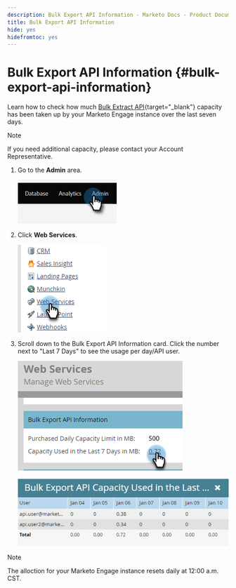 ```yaml
---
description: Bulk Export API Information - Marketo Docs - Product Documentation
title: Bulk Export API Information
hide: yes
hidefromtoc: yes
---
```

# Bulk Export API Information {#bulk-export-api-information}

Learn how to check how much [Bulk Extract API](https://developers.marketo.com/rest-api/bulk-extract/){target="_blank"} capacity has been taken up by your Marketo Engage instance over the last seven days.

>[!NOTE]
>
>If you need additional capacity, please contact your Account Representative.

1. Go to the **Admin** area.

   ![](assets/bulk-export-api-information-1.png)

1. Click **Web Services**.

   ![](assets/bulk-export-api-information-2.png)

1. Scroll down to the Bulk Export API Information card. Click the number next to "Last 7 Days" to see the usage per day/API user.

   ![](assets/bulk-export-api-information-3.png)

   ![](assets/bulk-export-api-information-4.png)

>[!NOTE]
>
>The alloction for your Marketo Engage instance resets daily at 12:00 a.m. CST.

